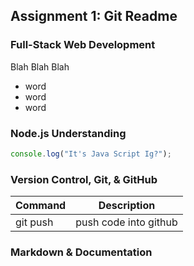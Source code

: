 ## Assignment 1: Git Readme

### Full-Stack Web Development

Blah Blah Blah

- word
- word
- word

### Node.js Understanding

```js
console.log("It's Java Script Ig?");
```

### Version Control, Git, & GitHub

| Command  | Description           |
| -------- | --------------------- |
| git push | push code into github |

### Markdown & Documentation
